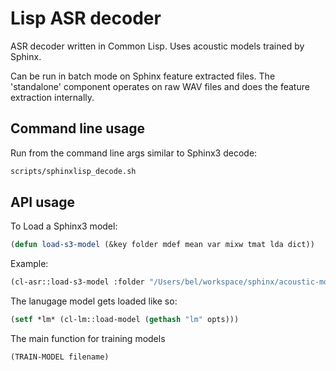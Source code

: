 Lisp ASR decoder
================
ASR decoder written in Common Lisp.  Uses acoustic models trained by Sphinx.

Can be run in batch mode on Sphinx feature extracted files.  The 'standalone' component operates on raw WAV files and does the feature extraction internally.


Command line usage
------------------

Run from the command line args similar to Sphinx3 decode:
```bash
scripts/sphinxlisp_decode.sh
```

API usage
---------

To Load a Sphinx3 model:
```lisp
(defun load-s3-model (&key folder mdef mean var mixw tmat lda dict))
```

Example:
```lisp
(cl-asr::load-s3-model :folder "/Users/bel/workspace/sphinx/acoustic-models/fisher/")
```

The lanugage model gets loaded like so:
```lisp
(setf *lm* (cl-lm::load-model (gethash "lm" opts)))
```

The main function for training models
```lisp
(TRAIN-MODEL filename)
```
